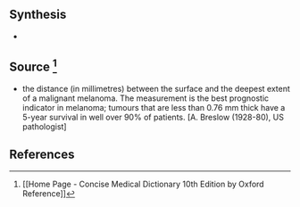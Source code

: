 ## Synthesis
- 
## Source [^1]
- the distance (in millimetres) between the surface and the deepest extent of a malignant melanoma. The measurement is the best prognostic indicator in melanoma; tumours that are less than 0.76 mm thick have a 5-year survival in well over $90 \%$ of patients. \[A. Breslow (1928-80), US pathologist]
## References

[^1]: [[Home Page - Concise Medical Dictionary 10th Edition by Oxford Reference]]